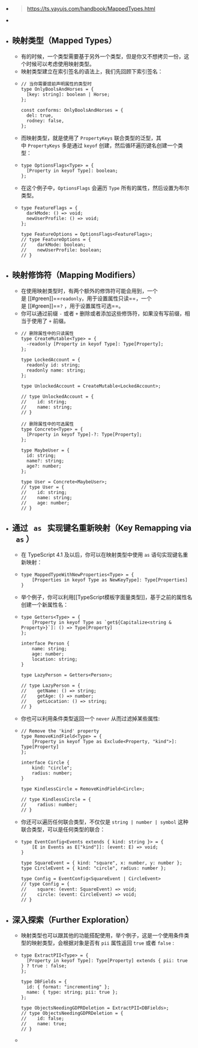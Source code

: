 - > https://ts.yayujs.com/handbook/MappedTypes.html
-
- ## 映射类型（Mapped Types）
	- 有的时候，一个类型需要基于另外一个类型，但是你又不想拷贝一份，这个时候可以考虑使用映射类型。
	- 映射类型建立在索引签名的语法上，我们先回顾下索引签名：
	- ```
	  // 当你需要提前声明属性的类型时
	  type OnlyBoolsAndHorses = {
	    [key: string]: boolean | Horse;
	  };
	   
	  const conforms: OnlyBoolsAndHorses = {
	    del: true,
	    rodney: false,
	  };
	  ```
	- 而映射类型，就是使用了 `PropertyKeys` 联合类型的泛型，其中 `PropertyKeys` 多是通过 `keyof` 创建，然后循环遍历键名创建一个类型：
	- ```
	  type OptionsFlags<Type> = {
	    [Property in keyof Type]: boolean;
	  };
	  ```
	- 在这个例子中，`OptionsFlags` 会遍历 `Type` 所有的属性，然后设置为布尔类型。
	- ```
	  type FeatureFlags = {
	    darkMode: () => void;
	    newUserProfile: () => void;
	  };
	   
	  type FeatureOptions = OptionsFlags<FeatureFlags>;
	  // type FeatureOptions = {
	  //    darkMode: boolean;
	  //    newUserProfile: boolean;
	  // }
	  
	  ```
- ## 映射修饰符（Mapping Modifiers）
	- 在使用映射类型时，有两个额外的修饰符可能会用到，一个是 [[#green]]==`readonly`，用于设置属性只读==，一个是 [[#green]]==`?` ，用于设置属性可选==。
	- 你可以通过前缀 `-` 或者 `+` 删除或者添加这些修饰符，如果没有写前缀，相当于使用了 `+` 前缀。
	- ```
	  // 删除属性中的只读属性
	  type CreateMutable<Type> = {
	    -readonly [Property in keyof Type]: Type[Property];
	  };
	   
	  type LockedAccount = {
	    readonly id: string;
	    readonly name: string;
	  };
	   
	  type UnlockedAccount = CreateMutable<LockedAccount>;
	  
	  // type UnlockedAccount = {
	  //    id: string;
	  //    name: string;
	  // }
	  
	  // 删除属性中的可选属性
	  type Concrete<Type> = {
	    [Property in keyof Type]-?: Type[Property];
	  };
	   
	  type MaybeUser = {
	    id: string;
	    name?: string;
	    age?: number;
	  };
	   
	  type User = Concrete<MaybeUser>;
	  // type User = {
	  //    id: string;
	  //    name: string;
	  //    age: number;
	  // }
	  ```
- ## 通过   `as`   实现键名重新映射（Key Remapping via   `as` ）
	- 在 TypeScript 4.1 及以后，你可以在映射类型中使用 `as` 语句实现键名重新映射：
	- ```
	  type MappedTypeWithNewProperties<Type> = {
	      [Properties in keyof Type as NewKeyType]: Type[Properties]
	  }
	  ```
	- 举个例子，你可以利用[[TypeScript模板字面量类型]]，基于之前的属性名创建一个新属性名：
	- ```
	  type Getters<Type> = {
	      [Property in keyof Type as `get${Capitalize<string & Property>}`]: () => Type[Property]
	  };
	   
	  interface Person {
	      name: string;
	      age: number;
	      location: string;
	  }
	   
	  type LazyPerson = Getters<Person>;
	  
	  // type LazyPerson = {
	  //    getName: () => string;
	  //    getAge: () => number;
	  //    getLocation: () => string;
	  // }
	  ```
	- 你也可以利用条件类型返回一个 `never` 从而过滤掉某些属性:
	- ```
	  // Remove the 'kind' property
	  type RemoveKindField<Type> = {
	      [Property in keyof Type as Exclude<Property, "kind">]: Type[Property]
	  };
	   
	  interface Circle {
	      kind: "circle";
	      radius: number;
	  }
	   
	  type KindlessCircle = RemoveKindField<Circle>;
	  
	  // type KindlessCircle = {
	  //    radius: number;
	  // }
	  ```
	- 你还可以遍历任何联合类型，不仅仅是 `string | number | symbol` 这种联合类型，可以是任何类型的联合：
	- ```
	  type EventConfig<Events extends { kind: string }> = {
	      [E in Events as E["kind"]]: (event: E) => void;
	  }
	   
	  type SquareEvent = { kind: "square", x: number, y: number };
	  type CircleEvent = { kind: "circle", radius: number };
	   
	  type Config = EventConfig<SquareEvent | CircleEvent>
	  // type Config = {
	  //    square: (event: SquareEvent) => void;
	  //    circle: (event: CircleEvent) => void;
	  // }
	  ```
- ## 深入探索（Further Exploration）
	- 映射类型也可以跟其他的功能搭配使用，举个例子，这是一个使用条件类型的映射类型，会根据对象是否有 `pii` 属性返回 `true` 或者 `false` :
	- ```
	  type ExtractPII<Type> = {
	    [Property in keyof Type]: Type[Property] extends { pii: true } ? true : false;
	  };
	   
	  type DBFields = {
	    id: { format: "incrementing" };
	    name: { type: string; pii: true };
	  };
	   
	  type ObjectsNeedingGDPRDeletion = ExtractPII<DBFields>;
	  // type ObjectsNeedingGDPRDeletion = {
	  //    id: false;
	  //    name: true;
	  // }
	  ```
	-